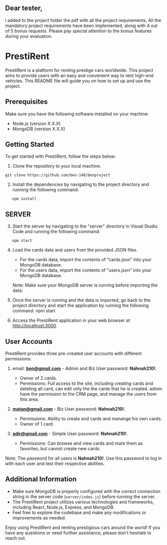 ## Dear tester,

i added to the project folder the pdf with all the project requirements,
All the mandatory project requirements have been implemented, along with 4 out of 5 bonus requests. Please pay special attention to the bonus features during your evaluation.

# PrestiRent

PrestiRent is a platform for renting prestige cars worldwide. This project aims to provide users with an easy and convenient way to rent high-end vehicles. This README file will guide you on how to set up and use the project.

## Prerequisites

Make sure you have the following software installed on your machine:

- Node.js (version X.X.X)
- MongoDB (version X.X.X)

## Getting Started

To get started with PrestiRent, follow the steps below:

1. Clone the repository to your local machine.

```shell
git clone https://github.com/ben-148/benproject
```

2. Install the dependencies by navigating to the project directory and running the following command:

```shell
   npm install
```

## SERVER

3. Start the server by navigating to the "server" directory in Visual Studio Code and running the following command:

```shell
   npm start
```

4. Load the cards data and users from the provided JSON files.

   - For the cards data, import the contents of "cards.json" into your MongoDB database.
   - For the users data, import the contents of "users.json" into your MongoDB database.

   Note: Make sure your MongoDB server is running before importing the data.

5. Once the server is running and the data is imported, go back to the project directory and start the application by running the following command:
   npm start

6. Access the PrestiRent application in your web browser at [http://localhost:3000](http://localhost:3000).

## User Accounts

PrestiRent provides three pre-created user accounts with different permissions:

1. email: **ben@gmail.com** - Admin and Biz User
   password: **Nahnah210!**.

   - Owner of 2 cards.
   - Permissions: Full access to the site, including creating cards and deleting all card, can edit only the the cards that he is created.
     admin have the permission to the CRM page, and manage the users from this area.

2. **matan@gmail.com** - Biz User
   password: **Nahnah210!**.

   - Permissions: Ability to create and cards and manange his own cards.
   - Owner of 1 card.

3. **adir@gmail.com** - Simple User
   password: **Nahnah210!**.

   - Permissions: Can browse and view cards and mark them as favorites, but cannot create new cards.

Note: The password for all users is **Nahnah210!**. Use this password to log in with each user and test their respective abilities.

## Additional Information

- Make sure MongoDB is properly configured with the correct connection string in the server code (`server/index.js`) before running the server.
- The PrestiRent project utilizes various technologies and frameworks, including React, Node.js, Express, and MongoDB.
- Feel free to explore the codebase and make any modifications or improvements as needed.

Enjoy using PrestiRent and renting prestigious cars around the world! If you have any questions or need further assistance, please don't hesitate to reach out.

```

```
